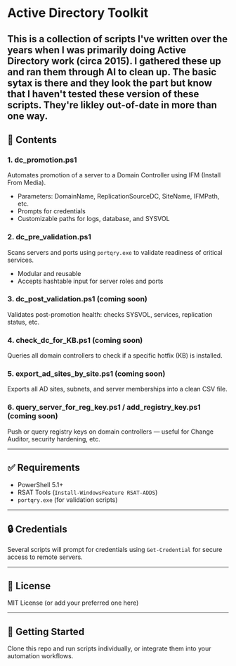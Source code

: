 # Active Directory Toolkit

This is a collection of scripts I've written over the years when I was primarily doing Active Directory work (circa 2015). I gathered these up and ran them through AI to clean up. The basic sytax is there and they look the part but know that I haven't tested these version of these scripts. They're likley out-of-date in more than one way.
---

## 📁 Contents

### 1. **dc_promotion.ps1**
Automates promotion of a server to a Domain Controller using IFM (Install From Media).
- Parameters: DomainName, ReplicationSourceDC, SiteName, IFMPath, etc.
- Prompts for credentials
- Customizable paths for logs, database, and SYSVOL

### 2. **dc_pre_validation.ps1**
Scans servers and ports using `portqry.exe` to validate readiness of critical services.
- Modular and reusable
- Accepts hashtable input for server roles and ports

### 3. **dc_post_validation.ps1** (coming soon)
Validates post-promotion health: checks SYSVOL, services, replication status, etc.

### 4. **check_dc_for_KB.ps1** (coming soon)
Queries all domain controllers to check if a specific hotfix (KB) is installed.

### 5. **export_ad_sites_by_site.ps1** (coming soon)
Exports all AD sites, subnets, and server memberships into a clean CSV file.

### 6. **query_server_for_reg_key.ps1** / **add_registry_key.ps1** (coming soon)
Push or query registry keys on domain controllers — useful for Change Auditor, security hardening, etc.

---

## ✅ Requirements

- PowerShell 5.1+
- RSAT Tools (`Install-WindowsFeature RSAT-ADDS`)
- `portqry.exe` (for validation scripts)

---

## 🔒 Credentials

Several scripts will prompt for credentials using `Get-Credential` for secure access to remote servers.

---

## 📜 License

MIT License (or add your preferred one here)

---

## 🚀 Getting Started

Clone this repo and run scripts individually, or integrate them into your automation workflows.

